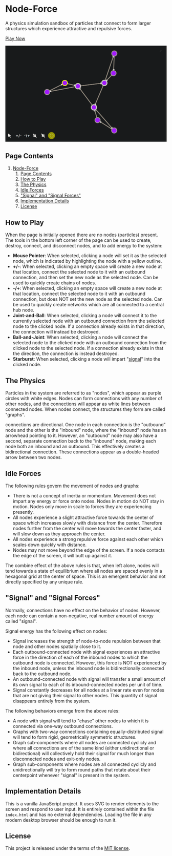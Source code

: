 # Node-Force

A physics simulation sandbox of particles that connect to form larger structures which experience attractive and repulsive forces.

[Play Now](https://bradharms.github.com/example-node-force)

![Screenshot](screenshot.png)

## Page Contents

1. [Node-Force](#node-force)
   1. [Page Contents](#page-contents)
   2. [How to Play](#how-to-play)
   3. [The Physics](#the-physics)
   4. [Idle Forces](#idle-forces)
   5. ["Signal" and "Signal Forces"](#signal-and-signal-forces)
   6. [Implementation Details](#implementation-details)
   7. [License](#license)

## How to Play

When the page is initially opened there are no nodes (particles) present. The tools in the bottom left corner of the page can be used to create, destroy, connect, and disconnect nodes, and to add energy to the system:

- **Mouse Pointer**: When selected, clicking a node will set it as the selected node, which is indicated by highlighting the node with a yellow outline.
- **+/-**: When selected, clicking an empty space will create a new node at that location, connect the selected node to it with an outbound connection, and then set the new node as the selected node. Can be used to quickly create chains of nodes.
- **-/+**: When selected, clicking an empty space will create a new node at that location, connect the selected node to it with an outbound connection, but does NOT set the new node as the selected node. Can be used to quickly create networks which are all connected to a central hub node.
- **Joint-and-Ball**: When selected, clicking a node will connect it to the currently selected node with an outbound connection from the selected node to the clicked node. If a connection already exists in that direction, the connection will instead be destroyed.
- **Ball-and-Joint**: When selected, clicking a node will connect the selected node to the clicked node with an outbound connection from the clicked node to the selected node. If a connection already exists in that the direction, the connection is instead destroyed.
- **Starburst**: When selected, clicking a node will impart "[signal](#signal-and-signal-forces)" into the clicked node.

## The Physics

Particles in the system are referred to as "nodes", which appear as purple circles with white edges. Nodes can form connections with any number of other nodes, and the connections will appear as white lines between connected nodes. When nodes connect, the structures they form are called "graphs".

connections are directional. One node in each connection is the "outbound" node and the other is the "inbound" node, where the "inbound" node has an arrowhead pointing to it. However, an "outbound" node may also have a second, separate connection back to the "inbound" node, making each node both an inbound and an outbound. This effectively creates a bidirectional connection. These connections appear as a double-headed arrow between two nodes.

## Idle Forces

The following rules govern the movement of nodes and graphs:

- There is not a concept of inertia or momentum. Movement does not impart any energy or force onto nodes. Nodes in motion do NOT stay in motion. Nodes only move in scale to forces they are experiencing presently.
- All nodes experience a slight attractive force towards the center of space which increases slowly with distance from the center. Therefore nodes further from the center will move towards the center faster, and will slow down as they approach the center.
- All nodes experience a strong repulsive force against each other which scales down quickly with distance.
- Nodes may not move beyond the edge of the screen. If a node contacts the edge of the screen, it will butt up against it.

The combine effect of the above rules is that, when left alone, nodes will tend towards a state of equilibrium where all nodes are spaced evenly in a hexagonal grid at the center of space. This is an emergent behavior and not directly specified by any unique rule.

## "Signal" and "Signal Forces"

Normally, connections have no effect on the behavior of nodes. However, each node can contain a non-negative, real number amount of energy called "signal".

Signal energy has the following effect on nodes:

- Signal increases the strength of node-to-node repulsion between that node and other nodes spatially close to it.
- Each outbound-connected node with signal experiences an attractive force in the direction of each of the inbound nodes to which the outbound node is connected. However, this force is NOT experienced by the inbound node, unless the inbound node is bidirectionally connected back to the outbound node.
- An outbound-connected node with signal will transfer a small amount of its own signal to each of its inbound-connected nodes per unit of time.
- Signal constantly decreases for all nodes at a linear rate even for nodes that are not giving their signal to other nodes. This quantity of signal disappears entirely from the system.

The following behaviors emerge from the above rules:

- A node with signal will tend to "chase" other nodes to which it is connected via one-way outbound connections.
- Graphs with two-way connections containing equally-distributed signal will tend to form rigid, geometrically symmetric structures.
- Graph sub-components where all nodes are connected cyclicly and where all connections are of the same kind (either unidirectional or bidirectional) will collectively hold their signal for much longer than disconnected nodes and exit-only nodes.
- Graph sub-components where nodes are all connected cyclicly and unidirectionally will try to form round paths that rotate about their centerpoint whenever "signal" is present in the system.

## Implementation Details

This is a vanilla JavaScript project. It uses SVG to render elements to the screen and respond to user input. It is entirely contained within the file `index.html` and has no external dependencies. Loading the file in any modern desktop browser should be enough to run it.

## License

This project is released under the terms of the [MIT license](LICENSE.md).
